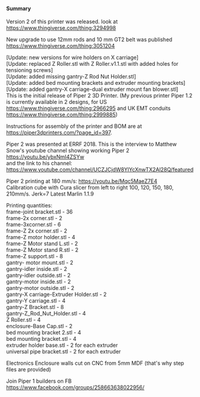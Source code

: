 #### Summary

Version 2 of this printer was released. look at <https://www.thingiverse.com/thing:3294998>

New upgrade to use 12mm rods and 10 mm GT2 belt was published <https://www.thingiverse.com/thing:3051204>

[Update: new versions for wire holders on X carriage]\
[Update: replaced Z Roller.stl with Z Roller.v1.1.stl with added holes for tensioning screws]\
[Update: added missing gantry-Z Rod Nut Holder.stl]\
[Update: added bed mounting brackets and extruder mounting brackets]\
[Update: added gantry-X carriage-dual extruder mount fan blower.stl]\
This is the initial release of Piper 2 3D Printer. (My previous printer Piper 1.2 is currently available in 2 designs, for US <https://www.thingiverse.com/thing:2966295> and UK EMT conduits <https://www.thingiverse.com/thing:2999885>)

Instructions for assembly of the printer and BOM are at <https://piper3dprinters.com/?page_id=397>.

Piper 2 was presented at ERRF 2018. This is the interview to Matthew Snow's youtube channel showing working Piper 2\
<https://youtu.be/ybxNmI4ZSYw>\
and the link to his channel: <https://www.youtube.com/channel/UCZJCjdW8YlYcXnwTX2Al28Q/featured>

Piper 2 printing at 180 mm/s: <https://youtu.be/Mqc5MaeZ7E4>\
Calibration cube with Cura slicer from left to right 100, 120, 150, 180, 210mm/s. Jerk=7 Latest Marlin 1.1.9

Printing quantities:\
frame-joint bracket.stl - 36\
frame-2x corner.stl - 2\
frame-3xcorner.stl - 6\
frame-Z 2x corner.stl - 2\
frame-Z motor holder.stl - 4\
frame-Z Motor stand L.stl - 2\
frame-Z Motor stand R.stl - 2\
frame-Z support.stl - 8\
gantry- motor mount.stl - 2\
gantry-idler inside.stl - 2\
gantry-idler outside.stl - 2\
gantry-motor inside.stl - 2\
gantry-motor outside.stl - 2\
gantry-X carriage-Extruder Holder.stl - 2\
gantry-Y carriage.stl - 4\
gantry-Z Bracket.stl - 8\
gantry-Z_Rod_Nut_Holder.stl - 4\
Z Roller.stl - 4\
enclosure-Base Cap.stl - 2\
bed mounting bracket 2.stl - 4\
bed mounting bracket.stl - 4\
extruder holder base.stl - 2 for each extruder\
universal pipe bracket.stl - 2 for each extruder

Electronics Enclosure walls cut on CNC from 5mm MDF (that's why step files are provided)

Join Piper 1 builders on FB <https://www.facebook.com/groups/258663638022956/>